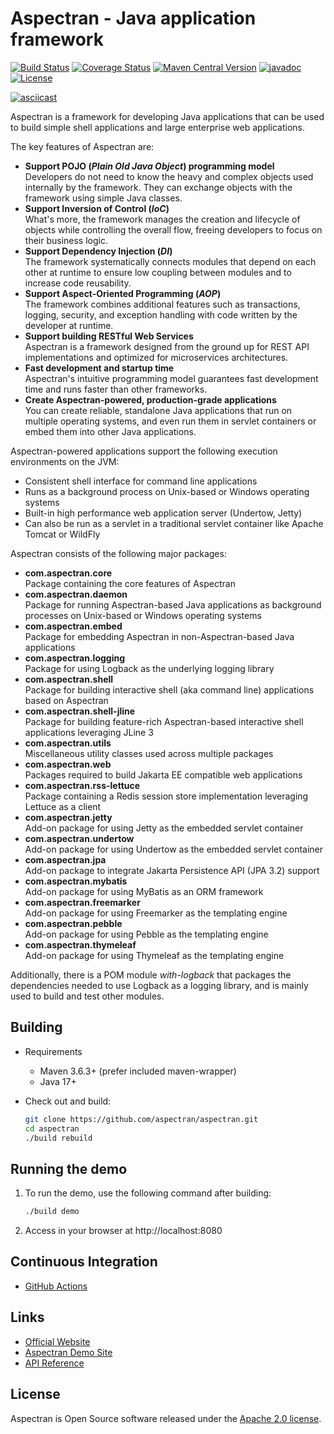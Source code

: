 # Aspectran - Java application framework

[![Build Status](https://github.com/aspectran/aspectran/workflows/Java%20CI/badge.svg)](https://github.com/aspectran/aspectran/actions?query=workflow%3A%22Java+CI%22)
[![Coverage Status](https://coveralls.io/repos/github/aspectran/aspectran/badge.svg?branch=master)](https://coveralls.io/github/aspectran/aspectran?branch=master)
[![Maven Central Version](https://img.shields.io/maven-central/v/com.aspectran/aspectran-project)](https://central.sonatype.com/artifact/com.aspectran/aspectran-project)
[![javadoc](https://javadoc.io/badge2/com.aspectran/aspectran-all/javadoc.svg)](https://javadoc.io/doc/com.aspectran/aspectran-all)
[![License](https://img.shields.io/:license-apache-brightgreen.svg)](https://www.apache.org/licenses/LICENSE-2.0.html)

[![asciicast](https://asciinema.org/a/325210.png)](https://asciinema.org/a/325210)

Aspectran is a framework for developing Java applications that can be used to build simple shell applications and large enterprise web applications.

The key features of Aspectran are:

* **Support POJO (*Plain Old Java Object*) programming model**  
  Developers do not need to know the heavy and complex objects used internally by the framework. They can exchange objects with the framework using simple Java classes.
* **Support Inversion of Control (*IoC*)**  
  What's more, the framework manages the creation and lifecycle of objects while controlling the overall flow, freeing developers to focus on their business logic.
* **Support Dependency Injection (*DI*)**  
  The framework systematically connects modules that depend on each other at runtime to ensure low coupling between modules and to increase code reusability.
* **Support Aspect-Oriented Programming (*AOP*)**  
  The framework combines additional features such as transactions, logging, security, and exception handling with code written by the developer at runtime.
* **Support building RESTful Web Services**  
  Aspectran is a framework designed from the ground up for REST API implementations and optimized for microservices architectures.
* **Fast development and startup time**  
  Aspectran's intuitive programming model guarantees fast development time and runs faster than other frameworks.
* **Create Aspectran-powered, production-grade applications**  
  You can create reliable, standalone Java applications that run on multiple operating systems, and even run them in servlet containers or embed them into other Java applications.

Aspectran-powered applications support the following execution environments on the JVM:

* Consistent shell interface for command line applications
* Runs as a background process on Unix-based or Windows operating systems
* Built-in high performance web application server (Undertow, Jetty)
* Can also be run as a servlet in a traditional servlet container like Apache Tomcat or WildFly

Aspectran consists of the following major packages:

* **com.aspectran.core**  
  Package containing the core features of Aspectran
* **com.aspectran.daemon**  
  Package for running Aspectran-based Java applications as background processes on Unix-based or Windows operating systems
* **com.aspectran.embed**  
  Package for embedding Aspectran in non-Aspectran-based Java applications
* **com.aspectran.logging**  
  Package for using Logback as the underlying logging library
* **com.aspectran.shell**  
  Package for building interactive shell (aka command line) applications based on Aspectran
* **com.aspectran.shell-jline**  
  Package for building feature-rich Aspectran-based interactive shell applications leveraging JLine 3
* **com.aspectran.utils**  
  Miscellaneous utility classes used across multiple packages
* **com.aspectran.web**  
  Packages required to build Jakarta EE compatible web applications
* **com.aspectran.rss-lettuce**  
  Package containing a Redis session store implementation leveraging Lettuce as a client
* **com.aspectran.jetty**  
  Add-on package for using Jetty as the embedded servlet container
* **com.aspectran.undertow**  
  Add-on package for using Undertow as the embedded servlet container
* **com.aspectran.jpa**  
  Add-on package to integrate Jakarta Persistence API (JPA 3.2) support
* **com.aspectran.mybatis**  
  Add-on package for using MyBatis as an ORM framework
* **com.aspectran.freemarker**  
  Add-on package for using Freemarker as the templating engine
* **com.aspectran.pebble**  
  Add-on package for using Pebble as the templating engine
* **com.aspectran.thymeleaf**  
  Add-on package for using Thymeleaf as the templating engine

Additionally, there is a POM module *with-logback* that packages the dependencies needed to use Logback as a 
logging library, and is mainly used to build and test other modules.

## Building

- Requirements
  * Maven 3.6.3+ (prefer included maven-wrapper)
  * Java 17+

- Check out and build:
  ```sh
  git clone https://github.com/aspectran/aspectran.git
  cd aspectran
  ./build rebuild
  ```

## Running the demo

1) To run the demo, use the following command after building:
   ```sh
   ./build demo
   ```
2) Access in your browser at http://localhost:8080

## Continuous Integration

* [GitHub Actions](https://github.com/aspectran/aspectran/actions)

## Links

* [Official Website](https://aspectran.com/)
* [Aspectran Demo Site](https://public.aspectran.com/)
* [API Reference](https://javadoc.io/doc/com.aspectran/aspectran-all)

## License

Aspectran is Open Source software released under the [Apache 2.0 license](http://www.apache.org/licenses/LICENSE-2.0).
